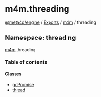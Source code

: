 # m4m.threading

[@meta4d/engine](../) / [Exports](./) / [m4m](m4m.md) / threading

## Namespace: threading

[m4m](m4m.md).threading

### Table of contents

#### Classes

* [gdPromise](../classes/m4m.threading.gdPromise.md)
* [thread](../classes/m4m.threading.thread.md)
